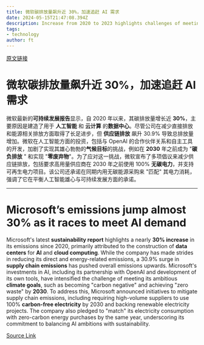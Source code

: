 ```yaml
---
title: 微软碳排放量飙升近 30%，加速追赶 AI 需求
date: 2024-05-15T21:47:08.394Z
description: Increase from 2020 to 2023 highlights challenges of meeting climate goals while investing in infrastructure
tags: 
- technology
author: ft
---
```


[原文链接](https://ft.com/content/61bd45d9-2c0f-479a-8b24-605d5e72f1ab)

# 微软碳排放量飙升近 30%，加速追赶 AI 需求

微软最新的**可持续发展报告**显示，自 2020 年以来，其碳排放量增长近 **30%**，主要原因是建造了用于 **人工智能** 和 **云计算** 的**数据中心**。尽管公司在减少直接排放和能源相关排放方面取得了长足进步，但 **供应链排放** 飙升 30.9% 导致总排放量增加。微软在人工智能方面的投资，包括与 OpenAI 的合作伙伴关系和自主工具的开发，加剧了实现其雄心勃勃的**气候目标**的挑战，例如在 **2030** 年之前成为 "**碳负排放** " 和实现 "**零废弃物**"。为了应对这一挑战，微软宣布了多项倡议来减少供应链排放，包括要求高用量供应商在 2030 年之前使用 100% **无碳电力**，并支持可再生电力项目。该公司还承诺在同期内用无碳能源采购来 "匹配" 其电力消耗，强调了它在平衡人工智能雄心与可持续发展方面的承诺。

---

# Microsoft’s emissions jump almost 30% as it races to meet AI demand

Microsoft's latest **sustainability report** highlights a nearly **30% increase** in its emissions since 2020, primarily attributed to the construction of **data centers** for **AI** and **cloud computing**. While the company has made strides in reducing its direct and energy-related emissions, a 30.9% surge in **supply chain emissions** has pushed overall emissions upwards. Microsoft's investments in AI, including its partnership with OpenAI and development of its own tools, have intensified the challenge of meeting its ambitious **climate goals**, such as becoming "carbon negative" and achieving "zero waste" by **2030**. To address this, Microsoft announced initiatives to mitigate supply chain emissions, including requiring high-volume suppliers to use 100% **carbon-free electricity** by 2030 and backing renewable electricity projects. The company also pledged to "match" its electricity consumption with zero-carbon energy purchases by the same year, underscoring its commitment to balancing AI ambitions with sustainability.

[Source Link](https://ft.com/content/61bd45d9-2c0f-479a-8b24-605d5e72f1ab)

